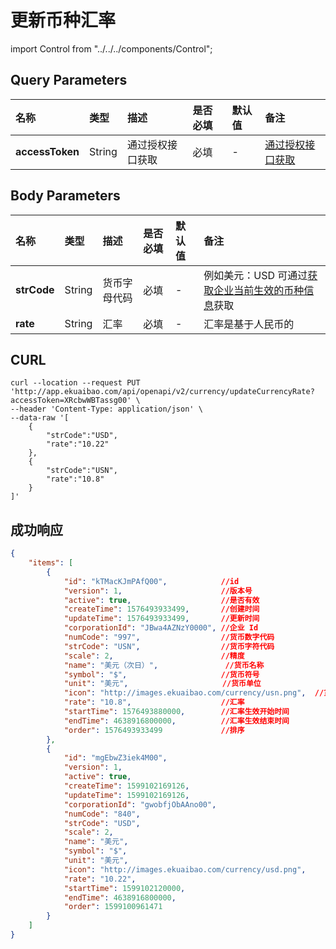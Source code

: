# 更新币种汇率

import Control from "../../../components/Control";

<Control
method="PUT"
url="/api/openapi/v2/currency/updateCurrencyRate"
/>

## Query Parameters

| 名称 | 类型 | 描述 | 是否必填 | 默认值 | 备注 |
| :--- | :--- | :--- | :--- |:--- | :--- |
| **accessToken** | String | 通过授权接口获取 | 必填 | - |  [通过授权接口获取](/docs/open-api/getting-started/auth)  |

## Body Parameters

| 名称 | 类型 | 描述 | 是否必填 | 默认值 | 备注 |
| :--- | :--- | :--- | :--- |:--- | :--- |
| **strCode** | String | 货币字母代码 | 必填 | - | 例如美元：USD 可通过[获取企业当前生效的币种信息](/docs/open-api/currency/get-currency)获取 |
| **rate**    | String | 汇率       | 必填 | - | 汇率是基于人民币的 |

## CURL
```
curl --location --request PUT 'http://app.ekuaibao.com/api/openapi/v2/currency/updateCurrencyRate?accessToken=XRcbwWBTassg00' \
--header 'Content-Type: application/json' \
--data-raw '[
    {
        "strCode":"USD",
        "rate":"10.22"
    },
    {
        "strCode":"USN",
        "rate":"10.8"
    }
]'
```

## 成功响应
```json
{
    "items": [
        {
            "id": "kTMacKJmPAfQ00",            //id
            "version": 1,                      //版本号
            "active": true,                    //是否有效
            "createTime": 1576493933499,       //创建时间
            "updateTime": 1576493933499,       //更新时间
            "corporationId": "JBwa4AZNzY0000", //企业 Id
            "numCode": "997",                  //货币数字代码
            "strCode": "USN",                  //货币字符代码
            "scale": 2,                        //精度
            "name": "美元（次日）",               //货币名称
            "symbol": "$",                     //货币符号
            "unit": "美元",                     //货币单位
            "icon": "http://images.ekuaibao.com/currency/usn.png",  //货币图标
            "rate": "10.8",                    //汇率
            "startTime": 1576493880000,        //汇率生效开始时间
            "endTime": 4638916800000,          //汇率生效结束时间
            "order": 1576493933499             //排序
        },
        {
            "id": "mgEbwZ3iek4M00",
            "version": 1,
            "active": true,
            "createTime": 1599102169126,
            "updateTime": 1599102169126,
            "corporationId": "gwobfjObAAno00",
            "numCode": "840",
            "strCode": "USD",
            "scale": 2,
            "name": "美元",
            "symbol": "$",
            "unit": "美元",
            "icon": "http://images.ekuaibao.com/currency/usd.png",
            "rate": "10.22",
            "startTime": 1599102120000,
            "endTime": 4638916800000,
            "order": 1599100961471
        }
    ]
}
```
